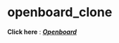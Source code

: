 # openboard_clone

**Click here** : ***[Openboard](https://rajatjana.github.io/openboard_clone/)***
